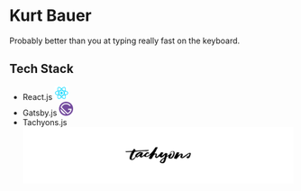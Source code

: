 # Kurt Bauer

Probably better than you at typing really fast on the keyboard.

## Tech Stack
- React.js <img src="src/assets/logos/React.js_logo-512.png" height="25px" width="25px" />
- Gatsby.js <img src="src/assets/logos/gatsby-logo.png" height="25px" width="25px" />
- Tachyons.js <img src="src/assets/logos/tachyonsLogo.jpg" height="100px" width="700px" />